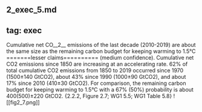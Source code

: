 2_exec_5.md
---
tag: exec
---

Cumulative net CO__2__ emissions of the last decade (2010-2019) are about the same size as the remaining carbon budget for keeping warming to 1.5°C 
=======lesser claims==========
(medium confidence). Cumulative net CO2 emissions since 1850 are increasing at an accelerating rate. 62% of total cumulative CO2 emissions from 1850 to 2019 occurred since 1970 (1500±140 GtCO2), about 43% since 1990 (1000±90 GtCO2), and about 17% since 2010 (410±30 GtCO2). For comparison, the remaining carbon budget for keeping warming to 1.5°C with a 67% (50%) probability is about 400(500)±220 GtCO2. {2.2.2, Figure 2.7; WG1 5.5; WG1 Table 5.8}
![[fig2_7.png]]